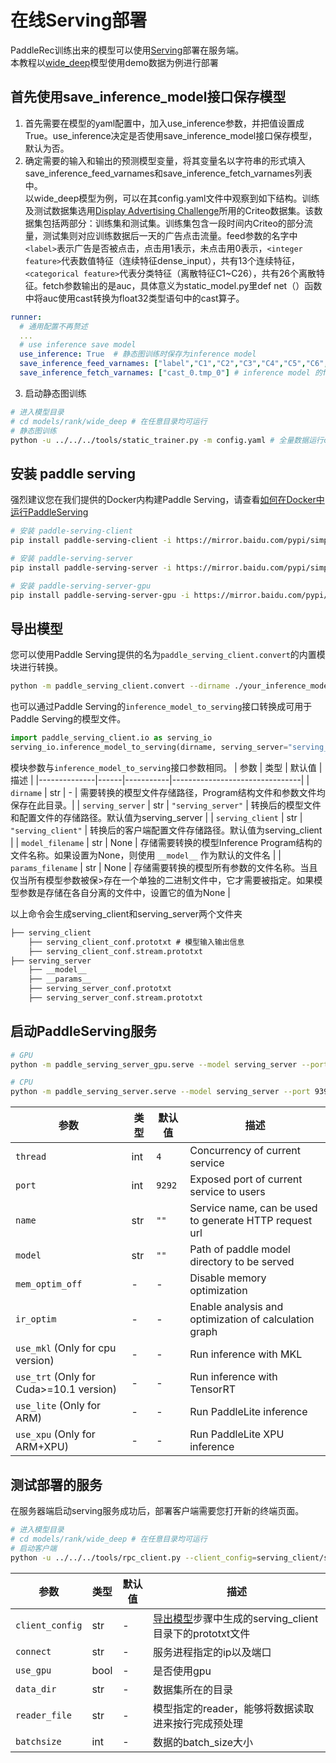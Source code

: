 # 在线Serving部署
PaddleRec训练出来的模型可以使用[Serving](https://github.com/PaddlePaddle/Serving)部署在服务端。  
本教程以[wide_deep](../models/rank/wide_deep/README.md)模型使用demo数据为例进行部署  

## 首先使用save_inference_model接口保存模型
1. 首先需要在模型的yaml配置中，加入use_inference参数，并把值设置成True。use_inference决定是否使用save_inference_model接口保存模型，默认为否。  
2. 确定需要的输入和输出的预测模型变量，将其变量名以字符串的形式填入save_inference_feed_varnames和save_inference_fetch_varnames列表中。  
以wide_deep模型为例，可以在其config.yaml文件中观察到如下结构。训练及测试数据集选用[Display Advertising Challenge](https://www.kaggle.com/c/criteo-display-ad-challenge/)所用的Criteo数据集。该数据集包括两部分：训练集和测试集。训练集包含一段时间内Criteo的部分流量，测试集则对应训练数据后一天的广告点击流量。feed参数的名字中```<label>```表示广告是否被点击，点击用1表示，未点击用0表示，```<integer feature>```代表数值特征（连续特征dense_input），共有13个连续特征，```<categorical feature>```代表分类特征（离散特征C1~C26），共有26个离散特征。fetch参数输出的是auc，具体意义为static_model.py里def net（）函数中将auc使用cast转换为float32类型语句中的cast算子。  
```yaml
runner:
  # 通用配置不再赘述
  ...
  # use inference save model
  use_inference: True  # 静态图训练时保存为inference model
  save_inference_feed_varnames: ["label","C1","C2","C3","C4","C5","C6","C7","C8","C9","C10","C11","C12","C13","C14","C15","C16","C17","C18","C19","C20","C21","C22","C23","C24","C25","C26","dense_input"] # inference model 的feed参数的名字
  save_inference_fetch_varnames: ["cast_0.tmp_0"] # inference model 的fetch参数的名字
```
3. 启动静态图训练
```bash
# 进入模型目录
# cd models/rank/wide_deep # 在任意目录均可运行
# 静态图训练
python -u ../../../tools/static_trainer.py -m config.yaml # 全量数据运行config_bigdata.yaml 
```

## 安装 paddle serving
强烈建议您在我们提供的Docker内构建Paddle Serving，请查看[如何在Docker中运行PaddleServing](https://github.com/PaddlePaddle/Serving/blob/develop/doc/RUN_IN_DOCKER_CN.md)
```bash
# 安装 paddle-serving-client
pip install paddle-serving-client -i https://mirror.baidu.com/pypi/simple

# 安装 paddle-serving-server
pip install paddle-serving-server -i https://mirror.baidu.com/pypi/simple

# 安装 paddle-serving-server-gpu
pip install paddle-serving-server-gpu -i https://mirror.baidu.com/pypi/simple
```

## 导出模型
您可以使用Paddle Serving提供的名为`paddle_serving_client.convert`的内置模块进行转换。
```bash
python -m paddle_serving_client.convert --dirname ./your_inference_model_dir --model_filename ./your_inference_model_filename --params_filename ./your_inference_params_filename
```

也可以通过Paddle Serving的`inference_model_to_serving`接口转换成可用于Paddle Serving的模型文件。
```python
import paddle_serving_client.io as serving_io
serving_io.inference_model_to_serving(dirname, serving_server="serving_server", serving_client="serving_client",  model_filename=None, params_filename=None)
```

模块参数与`inference_model_to_serving`接口参数相同。
| 参数 | 类型 | 默认值 | 描述 |
|--------------|------|-----------|--------------------------------|
| `dirname` | str | - | 需要转换的模型文件存储路径，Program结构文件和参数文件均保存在此目录。|
| `serving_server` | str | `"serving_server"` | 转换后的模型文件和配置文件的存储路径。默认值为serving_server |
| `serving_client` | str | `"serving_client"` | 转换后的客户端配置文件存储路径。默认值为serving_client |
| `model_filename` | str | None | 存储需要转换的模型Inference Program结构的文件名称。如果设置为None，则使用 `__model__` 作为默认的文件名 |
| `params_filename` | str | None | 存储需要转换的模型所有参数的文件名称。当且仅当所有模型参数被保>存在一个单独的二进制文件中，它才需要被指定。如果模型参数是存储在各自分离的文件中，设置它的值为None |

以上命令会生成serving_client和serving_server两个文件夹
```txt
├── serving_client
    ├── serving_client_conf.prototxt # 模型输入输出信息
    ├── serving_client_conf.stream.prototxt
├── serving_server
    ├── __model__
    ├── __params__
    ├── serving_server_conf.prototxt
    ├── serving_server_conf.stream.prototxt
```

## 启动PaddleServing服务
```bash
# GPU
python -m paddle_serving_server_gpu.serve --model serving_server --port 9393 --gpu_ids 0

# CPU
python -m paddle_serving_server.serve --model serving_server --port 9393
```

| 参数 | 类型 | 默认值 | 描述 |
|--------------|------|-----------|--------------------------------|
| `thread` | int | `4` | Concurrency of current service |
| `port` | int | `9292` | Exposed port of current service to users|
| `name` | str | `""` | Service name, can be used to generate HTTP request url |
| `model` | str | `""` | Path of paddle model directory to be served |
| `mem_optim_off` | - | - | Disable memory optimization |
| `ir_optim` | - | - | Enable analysis and optimization of calculation graph |
| `use_mkl` (Only for cpu version) | - | - | Run inference with MKL |
| `use_trt` (Only for Cuda>=10.1 version) | - | - | Run inference with TensorRT  |
| `use_lite` (Only for ARM) | - | - | Run PaddleLite inference |
| `use_xpu` (Only for ARM+XPU) | - | - | Run PaddleLite XPU inference |

## 测试部署的服务
在服务器端启动serving服务成功后，部署客户端需要您打开新的终端页面。
```bash
# 进入模型目录
# cd models/rank/wide_deep # 在任意目录均可运行
# 启动客户端
python -u ../../../tools/rpc_client.py --client_config=serving_client/serving_client_conf.prototxt --connect=0.0.0.0:9393 --use_gpu=true --data_dir=data/sample_data/train/ --reader_file=criteo_reader.py --batchsize=5
```

| 参数 | 类型 | 默认值 | 描述 |
|--------------|------|-----------|--------------------------------|
| `client_config` | str | - | [导出模型](#导出模型)步骤中生成的serving_client目录下的prototxt文件 |
| `connect` | str | - | 服务进程指定的ip以及端口 |
| `use_gpu` | bool | - | 是否使用gpu |
| `data_dir` | str | - | 数据集所在的目录 |
| `reader_file` | str | - | 模型指定的reader，能够将数据读取进来按行完成预处理 |
| `batchsize` | int | - | 数据的batch_size大小 |
